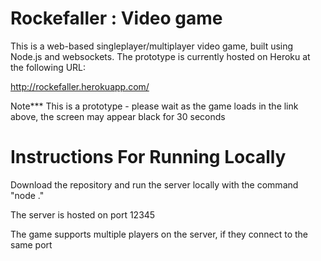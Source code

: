 # Rockefaller : Video game

This is a web-based singleplayer/multiplayer video game, built using Node.js and websockets.  The prototype is currently hosted on Heroku at the following URL:

http://rockefaller.herokuapp.com/

Note*** This is a prototype - please wait as the game loads in the link above, the screen may appear black for 30 seconds

# Instructions For Running Locally

Download the repository and run the server locally with the command "node ."

The server is hosted on port 12345

The game supports multiple players on the server, if they connect to the same port
